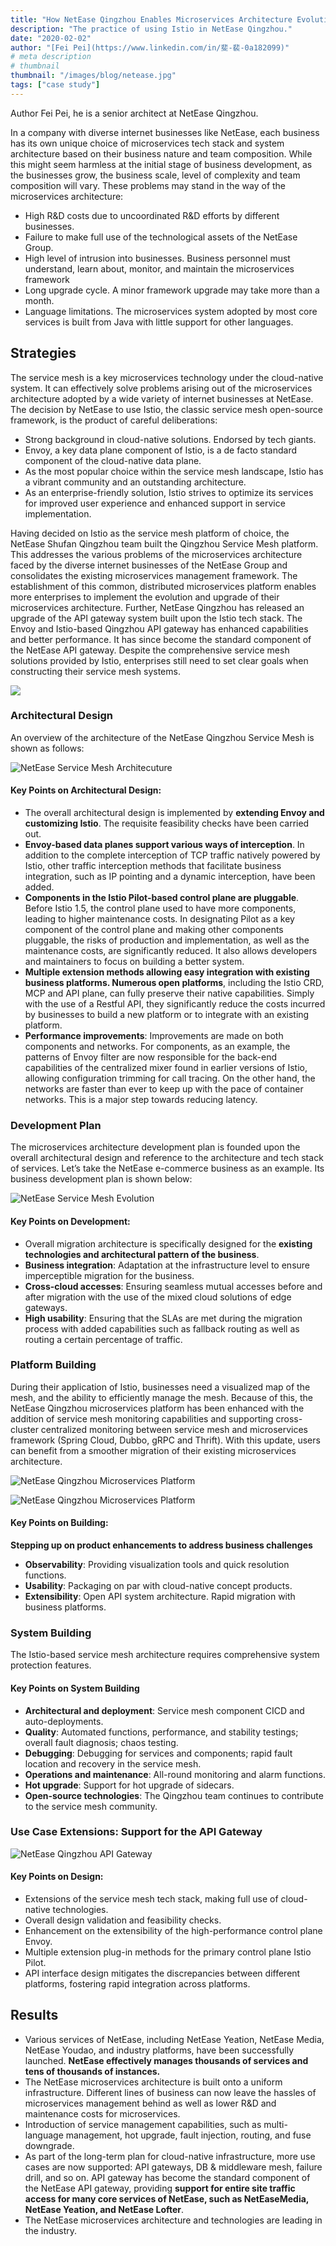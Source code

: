 ```yaml
---
title: "How NetEase Qingzhou Enables Microservices Architecture Evolution with Istio"
description: "The practice of using Istio in NetEase Qingzhou."
date: "2020-02-02"
author: "[Fei Pei](https://www.linkedin.com/in/斐-裴-0a182099)"
# meta description
# thumbnail
thumbnail: "/images/blog/netease.jpg"
tags: ["case study"]
---
```


Author Fei Pei, he is a senior architect at NetEase Qingzhou.

In a company with diverse internet businesses like NetEase, each business has its own unique choice of microservices tech stack and system architecture based on their business nature and team composition. While this might seem harmless at the initial stage of business development, as the businesses grow, the business scale, level of complexity and team composition will vary. These problems may stand in the way of the microservices architecture:

- High R&D costs due to uncoordinated R&D efforts by different businesses.
- Failure to make full use of the technological assets of the NetEase Group.
- High level of intrusion into businesses. Business personnel must understand, learn about, monitor, and maintain the microservices framework
- Long upgrade cycle. A minor framework upgrade may take more than a month.
- Language limitations. The microservices system adopted by most core services is built from Java with little support for other languages.

## Strategies

The service mesh is a key microservices technology under the cloud-native system. It can effectively solve problems arising out of the microservices architecture adopted by a wide variety of internet businesses at NetEase. The decision by NetEase to use Istio, the classic service mesh open-source framework, is the product of careful deliberations:

- Strong background in cloud-native solutions. Endorsed by tech giants.
- Envoy, a key data plane component of Istio, is a de facto standard component of the cloud-native data plane.
- As the most popular choice within the service mesh landscape, Istio has a vibrant community and an outstanding architecture.
- As an enterprise-friendly solution, Istio strives to optimize its services for improved user experience and enhanced support in service implementation.

Having decided on Istio as the service mesh platform of choice, the NetEase Shufan Qingzhou team built the Qingzhou Service Mesh platform. This addresses the various problems of the microservices architecture faced by the diverse internet businesses of the NetEase Group and consolidates the existing microservices management framework. The establishment of this common, distributed microservices platform enables more enterprises to implement the evolution and upgrade of their microservices architecture. Further, NetEase Qingzhou has released an upgrade of the API gateway system built upon the Istio tech stack. The Envoy and Istio-based Qingzhou API gateway has enhanced capabilities and better performance. It has since become the standard component of the NetEase API gateway.
Despite the comprehensive service mesh solutions provided by Istio, enterprises still need to set clear goals when constructing their service mesh systems.

![](008eGmZEly1gna7uuqkylj31cf0u0qv6.jpg)

### Architectural Design

An overview of the architecture of the NetEase Qingzhou Service Mesh is shown as follows:

![NetEase Service Mesh Architecuture](008eGmZEly1gna7su97x8j31340u0n2v.jpg)

#### Key Points on Architectural Design:

- The overall architectural design is implemented by **extending Envoy and customizing Istio**.  The requisite feasibility checks have been carried out.
- **Envoy-based data planes support various ways of interception**. In addition to the complete interception of TCP traffic natively powered by Istio, other traffic interception methods that facilitate business integration, such as IP pointing and a dynamic interception, have been added.
- **Components in the Istio Pilot-based control plane are pluggable**. Before Istio 1.5, the control plane used to have more components, leading to higher maintenance costs. In designating Pilot as a key component of the control plane and making other components pluggable, the risks of production and implementation, as well as the maintenance costs, are significantly reduced. It also allows developers and maintainers to focus on building a better system.
- **Multiple extension methods allowing easy integration with existing business platforms. Numerous open platforms**, including the Istio CRD, MCP and API plane, can fully preserve their native capabilities. Simply with the use of a Restful API, they significantly reduce the costs incurred by businesses to build a new platform or to integrate with an existing platform.
- **Performance improvements**: Improvements are made on both components and networks. For components, as an example, the patterns of Envoy filter are now responsible for the back-end capabilities of the centralized mixer found in earlier versions of Istio, allowing configuration trimming for call tracing. On the other hand, the networks are faster than ever to keep up with the pace of container networks. This is a major step towards reducing latency.

### Development Plan

The microservices architecture development plan is founded upon the overall architectural design and reference to the architecture and tech stack of services. Let’s take the NetEase e-commerce business as an example. Its business development plan is shown below:

![NetEase Service Mesh Evolution](008eGmZEly1gna7t5zhrjj310n0u00y7.jpg)

#### Key Points on Development:

- Overall migration architecture is specifically designed for the **existing technologies and architectural pattern of the business**.
- **Business integration**: Adaptation at the infrastructure level to ensure imperceptible migration for the business.
- **Cross-cloud accesses**: Ensuring seamless mutual accesses before and after migration with the use of the mixed cloud solutions of edge gateways.
- **High usability**: Ensuring that the SLAs are met during the migration process with added capabilities such as fallback routing as well as routing a certain percentage of traffic.

### Platform Building

During their application of Istio, businesses need a visualized map of the mesh, and the ability to efficiently manage the mesh. Because of this, the NetEase Qingzhou microservices platform has been enhanced with the addition of service mesh monitoring capabilities and supporting cross-cluster centralized monitoring between service mesh and microservices framework (Spring Cloud, Dubbo, gRPC and Thrift). With this update, users can benefit from a smoother migration of their existing microservices architecture.

![NetEase Qingzhou Microservices Platform](008eGmZEly1gna7trfexbj31o20u00ye.jpg)

![NetEase Qingzhou Microservices Platform](008eGmZEly1gna7tx19ffj31o20u018n.jpg)

#### Key Points on Building: 

**Stepping up on product enhancements to address business challenges**

- **Observability**: Providing visualization tools and quick resolution functions.
- **Usability**: Packaging on par with cloud-native concept products.
- **Extensibility**: Open API system architecture. Rapid migration with business platforms.

### System Building

The Istio-based service mesh architecture requires comprehensive system protection features.

#### Key Points on System Building

- **Architectural and deployment**: Service mesh component CICD and auto-deployments.
- **Quality**: Automated functions, performance, and stability testings; overall fault diagnosis; chaos testing.
- **Debugging**: Debugging for services and components; rapid fault location and recovery in the service mesh.
- **Operations and maintenance**: All-round monitoring and alarm functions.
- **Hot upgrade**: Support for hot upgrade of sidecars.
- **Open-source technologies**: The Qingzhou team continues to contribute to the service mesh community.

### Use Case Extensions: Support for the API Gateway

![NetEase Qingzhou API Gateway](008eGmZEly1gna7thob9yj30yr0u0n2f.jpg)

#### Key Points on Design:

- Extensions of the service mesh tech stack, making full use of cloud-native technologies.
- Overall design validation and feasibility checks.
- Enhancement on the extensibility of the high-performance control plane Envoy.
- Multiple extension plug-in methods for the primary control plane Istio Pilot.
- API interface design mitigates the discrepancies between different platforms, fostering rapid integration across platforms.

## Results

- Various services of NetEase, including NetEase Yeation, NetEase Media, NetEase Youdao, and industry platforms, have been successfully launched. **NetEase effectively manages thousands of services and tens of thousands of instances.**
- The NetEase microservices architecture is built onto a uniform infrastructure. Different lines of business can now leave the hassles of microservices management behind as well as lower R&D and maintenance costs for microservices.
- Introduction of service management capabilities, such as multi-language management, hot upgrade, fault injection, routing, and fuse downgrade.
- As part of the long-term plan for cloud-native infrastructure, more use cases are now supported: API gateways, DB & middleware mesh, failure drill, and so on. API gateway has become the standard component of the NetEase API gateway, providing **support for entire site traffic access for many core services of NetEase, such as NetEaseMedia, NetEase Yeation, and NetEase Lofter**.
- The NetEase microservices architecture and technologies are leading in the industry.
